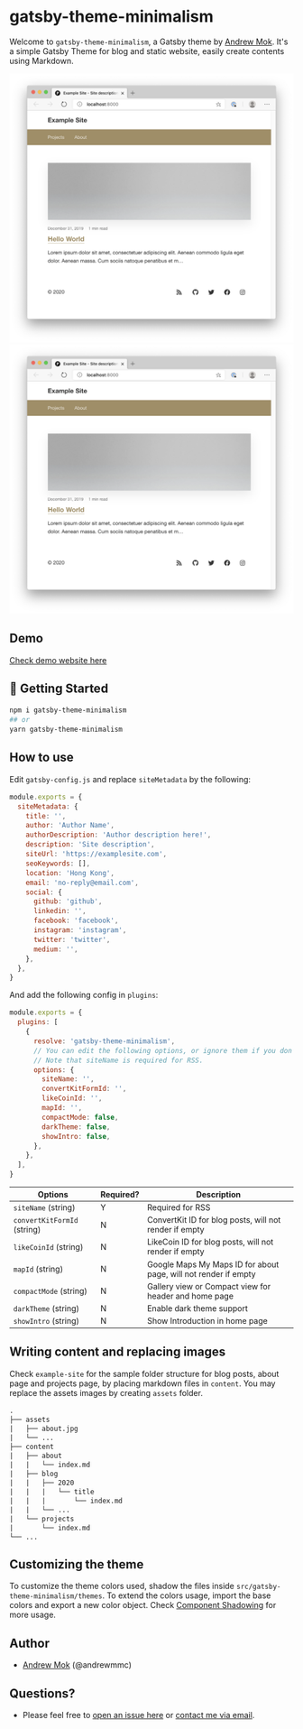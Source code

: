 # gatsby-theme-minimalism

Welcome to `gatsby-theme-minimalism`, a Gatsby theme by [Andrew Mok](https://andrewmmc.com). It's a simple Gatsby Theme for blog and static website, easily create contents using Markdown.

![](README1.png)
![](gatsby-theme-minimalism/README1.png)

## Demo
[Check demo website here](https://andrewmmc.com)

## 🚀 Getting Started
```bash
npm i gatsby-theme-minimalism
## or
yarn gatsby-theme-minimalism
```

## How to use
Edit `gatsby-config.js` and replace `siteMetadata` by the following:
```js
module.exports = {
  siteMetadata: {
    title: '',
    author: 'Author Name',
    authorDescription: 'Author description here!',
    description: 'Site description',
    siteUrl: 'https://examplesite.com',
    seoKeywords: [],
    location: 'Hong Kong',
    email: 'no-reply@email.com',
    social: {
      github: 'github',
      linkedin: '',
      facebook: 'facebook',
      instagram: 'instagram',
      twitter: 'twitter',
      medium: '',
    },
  },
}
```

And add the following config in `plugins`:
```js
module.exports = {
  plugins: [
    {
      resolve: 'gatsby-theme-minimalism',
      // You can edit the following options, or ignore them if you don't care. 
      // Note that siteName is required for RSS.
      options: {
        siteName: '',
        convertKitFormId: '',
        likeCoinId: '',
        mapId: '',
        compactMode: false,
        darkTheme: false,
        showIntro: false,
      },
    },
  ],
}
```

| Options                     | Required? | Description                                                     |
|-----------------------------|-----------|-----------------------------------------------------------------|
| `siteName` (string)         | Y         | Required for RSS                                                |
| `convertKitFormId` (string) | N         | ConvertKit ID for blog posts, will not render if empty          |
| `likeCoinId` (string)       | N         | LikeCoin ID for blog posts, will not render if empty            |
| `mapId` (string)            | N         | Google Maps My Maps ID for about page, will not render if empty |
| `compactMode` (string)      | N         | Gallery view or Compact view for header and home page           |
| `darkTheme` (string)        | N         | Enable dark theme support                                       |
| `showIntro` (string)        | N         | Show Introduction in home page                                  |

## Writing content and replacing images
Check `example-site` for the sample folder structure for blog posts, about page and projects page, by placing markdown files in `content`. You may replace the assets images by creating `assets` folder.

```
.
├── assets
|   ├── about.jpg
|   └── ...
├── content
|   ├── about
|   |   └── index.md
|   ├── blog
|   |   ├── 2020
|   |   |   └── title
|   |   |       └── index.md
|   |   └── ...
|   └── projects
|       └── index.md
└── ...
```

## Customizing the theme
To customize the theme colors used, shadow the files inside `src/gatsby-theme-minimalism/themes`. To extend the colors usage, import the base colors and export a new color object. Check [Component Shadowing](https://www.gatsbyjs.org/blog/2019-04-29-component-shadowing/) for more usage.

## Author
- [Andrew Mok](https://andrewmmc.com) (@andrewmmc)

## Questions?
- Please feel free to [open an issue here](../../issues) or [contact me via email](mailto:hello@andrewmmc.com).